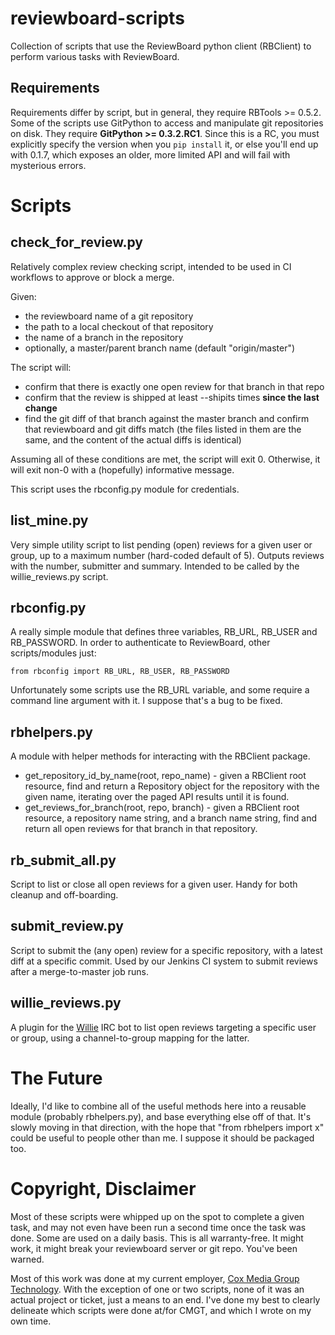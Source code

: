 reviewboard-scripts
===================

Collection of scripts that use the ReviewBoard python client (RBClient) to
perform various tasks with ReviewBoard.

Requirements
------------

Requirements differ by script, but in general, they require RBTools >= 0.5.2.
Some of the scripts use GitPython to access and manipulate git
repositories on disk. They require **GitPython >= 0.3.2.RC1**. Since this is a RC,
you must explicitly specify the version when you `pip install` it, or else
you'll end up with 0.1.7, which exposes an older, more limited API and will
fail with mysterious errors.

Scripts
=======

check_for_review.py
-------------------

Relatively complex review checking script, intended to be used in CI workflows
to approve or block a merge.

Given:

* the reviewboard name of a git repository
* the path to a local checkout of that repository
* the name of a branch in the repository
* optionally, a master/parent branch name (default "origin/master")

The script will:

* confirm that there is exactly one open review for that branch in that repo
* confirm that the review is shipped at least --shipits times **since the last change**
* find the git diff of that branch against the master branch and confirm that
  reviewboard and git diffs match (the files listed in them are the same, and
  the content of the actual diffs is identical)

Assuming all of these conditions are met, the script will exit 0. Otherwise,
it will exit non-0 with a (hopefully) informative message.

This script uses the rbconfig.py module for credentials.

list_mine.py
------------

Very simple utility script to list pending (open) reviews for a given user or
group, up to a maximum number (hard-coded default of 5). Outputs reviews with
the number, submitter and summary. Intended to be called by the
willie_reviews.py script.

rbconfig.py
-----------

A really simple module that defines three variables, RB_URL, RB_USER and RB_PASSWORD. In
order to authenticate to ReviewBoard, other scripts/modules just:

    from rbconfig import RB_URL, RB_USER, RB_PASSWORD

Unfortunately some scripts use the RB_URL variable, and some require a command
line argument with it. I suppose that's a bug to be fixed.

rbhelpers.py
------------

A module with helper methods for interacting with the RBClient package.

* get_repository_id_by_name(root, repo_name) - given a RBClient root resource,
  find and return a Repository object for the repository with the given name,
  iterating over the paged API results until it is found.
* get_reviews_for_branch(root, repo, branch) - given a RBClient root resource,
  a repository name string, and a branch name string, find and return all open
  reviews for that branch in that repository.

rb_submit_all.py
----------------

Script to list or close all open reviews for a given user. Handy for both
cleanup and off-boarding.

submit_review.py
----------------

Script to submit the (any open) review for a specific repository, with a
latest diff at a specific commit. Used by our Jenkins CI system to submit
reviews after a merge-to-master job runs.

willie_reviews.py
-----------------

A plugin for the [Willie](http://willie.dftba.net/) IRC bot to list open
reviews targeting a specific user or group, using a channel-to-group mapping
for the latter.

The Future
==========

Ideally, I'd like to combine all of the useful methods here into a reusable
module (probably rbhelpers.py), and base everything else off of that. It's
slowly moving in that direction, with the hope that "from rbhelpers import x"
could be useful to people other than me. I suppose it should be packaged too.

Copyright, Disclaimer
=====================

Most of these scripts were whipped up on the spot to complete a given task,
and may not even have been run a second time once the task was done. Some are
used on a daily basis. This is all warranty-free. It might work, it might
break your reviewboard server or git repo. You've been warned.

Most of this work was done at my current employer, [Cox Media Group Technology](http://cmgdigital.com/). 
With the exception of one or two scripts, none of it was an actual project or
ticket, just a means to an end. I've done my best to clearly delineate which
scripts were done at/for CMGT, and which I wrote on my own time.
